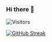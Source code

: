 ### Hi there 👋  
![Visitors](https://api.visitorbadge.io/api/visitors?path=https%3A%2F%2Fgithub.com%2Fyinghuali&labelColor=%23697689&countColor=%23d9e3f0&style=flat&labelStyle=none)

[![GitHub Streak](https://streak-stats.demolab.com?user=yinghuali&mode=weekly&exclude_days=Sun%2CMon%2CTue%2CWed%2CThu%2CFri%2CSat&card_width=400&hide_current_streak=true)](https://git.io/streak-stats)